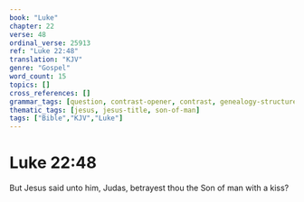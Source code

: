 ```yaml
---
book: "Luke"
chapter: 22
verse: 48
ordinal_verse: 25913
ref: "Luke 22:48"
translation: "KJV"
genre: "Gospel"
word_count: 15
topics: []
cross_references: []
grammar_tags: [question, contrast-opener, contrast, genealogy-structure]
thematic_tags: [jesus, jesus-title, son-of-man]
tags: ["Bible","KJV","Luke"]
---
```


# Luke 22:48

But Jesus said unto him, Judas, betrayest thou the Son of man with a kiss?
